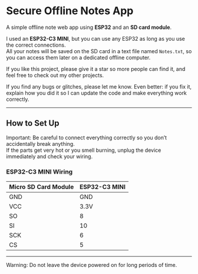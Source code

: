 # Secure Offline Notes App

A simple offline note web app using **ESP32** and an **SD card module**.  

I used an **ESP32-C3 MINI**, but you can use any ESP32 as long as you use the correct connections.  
All your notes will be saved on the SD card in a text file named `Notes.txt`, so you can access them later on a dedicated offline computer.  

If you like this project, please give it a star so more people can find it, and feel free to check out my other projects.  

If you find any bugs or glitches, please let me know. Even better: if you fix it, explain how you did it so I can update the code and make everything work correctly.  

---

## How to Set Up
Important: Be careful to connect everything correctly so you don’t accidentally break anything.  
If the parts get very hot or you smell burning, unplug the device immediately and check your wiring.  

### ESP32-C3 MINI Wiring

| Micro SD Card Module | ESP32-C3 MINI |
|----------------------|---------------|
| GND                  | GND           |
| VCC                  | 3.3V          |
| SO                   | 8             |
| SI                   | 10            |
| SCK                  | 6             |
| CS                   | 5             |

---

Warning: Do not leave the device powered on for long periods of time.
